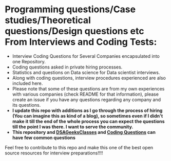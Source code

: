 # Programming questions/Case studies/Theoretical questions/Design questions etc From Interviews and Coding Tests:  
  
+ Interview Coding Questions for Several Companies encapsulated into one Repository.  
+ Coding questions asked in private hiring processes.  
+ Statistics and questions on Data science for Data scientist interviews.  
+ Along with coding questions, interview procedures experienced are also included here.  
+ Please note that some of these questions are from my own experiences with various companies (check README for that information), please create an issue if you have any questions regarding any company and its questions.  
+ **I update this repo with additions as I go through the process of hiring (You can imagine this as kind of a blog), so sometimes even if I didn't make it till the end of the whole process you can expect the questions till the point I was there. I want to serve the community.**  
+ **This repository and [DSAGeeksClasses](https://github.com/absognety/DSA-GeeksClasses) and [Coding Questions](https://github.com/absognety/Competitive-Coding-Platforms) can have few common questions**  
  
Feel free to contribute to this repo and make this one of the best open source resources for interview preparations!!!!  
